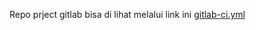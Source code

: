 Repo prject gitlab bisa di lihat melalui link ini [gitlab-ci.yml](https://gitlab.com/zain8doxxx/nginx-docker-images.git)

